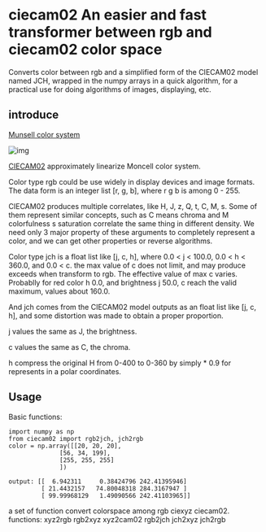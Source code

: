 ciecam02    An easier and fast transformer between rgb and ciecam02 color space
===============================================================================

Converts color between rgb and a simplified form of the CIECAM02 model named
JCH, wrapped in the numpy arrays in a quick algorithm, for a practical use for
doing algorithms of images, displaying, etc.

introduce
---------

[Munsell color system](./img/Moncell-system.png)

![img](https://en.wikipedia.org/wiki/File:Munsell-system.svg)

[CIECAM02](https://en.wikipedia.org/wiki/CIECAM02) approximately linearize 
Moncell color system.

Color type rgb could be use widely in display devices and image formats. The
data form is an integer list [r, g, b], where r g b is among 0 - 255.

CIECAM02 produces multiple correlates, like H, J, z, Q, t, C, M, s. Some of
them represent similar concepts, such as C means chroma and M colorfulness
s saturation correlate the same thing in different density. We need only 3 
major property of these arguments to completely represent a color, and we 
can get other properties or reverse algorithms.

Color type jch is a float list like [j, c, h], where 0.0 < j < 100.0,
0.0 < h < 360.0, and 0.0 < c. the max value of c does not limit, and may 
produce exceeds when transform to rgb. The effective value of max c varies.
Probablly for red color h 0.0, and brightness j 50.0, c reach the valid 
maximum, values about 160.0.

And jch comes from the CIECAM02 model outputs as an float list like
[j, c, h], and some distortion was made to obtain a proper proportion.

j values the same as J, the brightness.

c values the same as C, the chroma.

h compress the original H from 0-400 to 0-360 by simply * 0.9 for 
represents in a polar coordinates.


Usage
-----

Basic functions:

    import numpy as np
    from ciecam02 import rgb2jch, jch2rgb
    color = np.array([[20, 20, 20],
                  [56, 34, 199],
                  [255, 255, 255]
                  ])
                  
    output: [[  6.942311     0.38424796 242.41395946]
             [ 21.4432157   74.80048318 284.3167947 ]
             [ 99.99968129   1.49090566 242.41103965]]




a set of function convert colorspace among rgb ciexyz ciecam02.
functions:
        xyz2rgb
        rgb2xyz
        xyz2cam02
        rgb2jch
        jch2xyz
        jch2rgb

